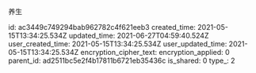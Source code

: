 养生

id: ac3449c749294bab962782c4f621eeb3
created_time: 2021-05-15T13:34:25.534Z
updated_time: 2021-06-27T04:59:40.524Z
user_created_time: 2021-05-15T13:34:25.534Z
user_updated_time: 2021-05-15T13:34:25.534Z
encryption_cipher_text: 
encryption_applied: 0
parent_id: ad2511bc5e2f4b17811b6721eb35436c
is_shared: 0
type_: 2